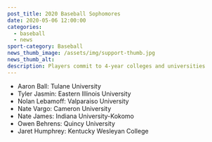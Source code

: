 ```yaml
---
post_title: 2020 Baseball Sophomores
date: 2020-05-06 12:00:00
categories:
  - baseball
  - news
sport-category: Baseball
news_thumb_image: /assets/img/support-thumb.jpg
news_thumb_alt:
description: Players commit to 4-year colleges and universities
---
```


* Aaron Ball: Tulane University
* Tyler Jasmin: Eastern Illinois University
* Nolan Lebamoff: Valparaiso University
* Nate Vargo: Cameron University
* Nate James: Indiana University-Kokomo
* Owen Behrens: Quincy University
* Jaret Humphrey: Kentucky Wesleyan College
